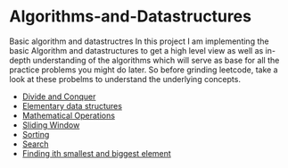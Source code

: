 # Algorithms-and-Datastructures
Basic algorithm and datastructres
In this project I am implementing the basic Algorithm and datastructures to get a high level view as well as in-depth understanding of the algorithms which will serve 
as base for all the practice problems you might do later. So before grinding leetcode, take a look at these probelms to understand the underlying concepts.
- [Divide and Conquer](https://github.com/jibran-mohammad/Algorithms-and-Datastructures/tree/master/Divide%20and%20Conquer)
- [Elementary data structures](https://github.com/jibran-mohammad/Algorithms-and-Datastructures/tree/master/Elementary%20data%20structures)
- [Mathematical Operations](https://github.com/jibran-mohammad/Algorithms-and-Datastructures/tree/master/Mathematical%20operations)
- [Sliding Window](https://github.com/jibran-mohammad/Algorithms-and-Datastructures/tree/master/SlidingWindow)
- [Sorting](https://github.com/jibran-mohammad/Algorithms-and-Datastructures/tree/master/Sorting)
- [Search](https://github.com/jibran-mohammad/Algorithms-and-Datastructures/tree/master/search)
- [Finding ith smallest and biggest element](https://github.com/jibran-mohammad/Algorithms-and-Datastructures/tree/master/Finding%20ith%20smallest%20and%20biggest%20element)
